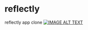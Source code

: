 # reflectly
reflectly app clone
[![IMAGE ALT TEXT](https://i9.ytimg.com/vi/ZIcbUNdB_OM/mq3.jpg?sqp=CMCj9I0G&rs=AOn4CLAJHSiu2qQObPp8g7-6jQsgUlJI7g)](https://youtu.be/ZIcbUNdB_OM "reflectly")


